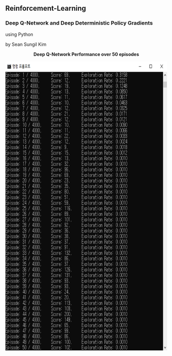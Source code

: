 ## Reinforcement-Learning
### Deep Q-Network and Deep Deterministic Policy Gradients
using Python

by Sean Sungil Kim


<p align="center">
  <b>Deep Q-Network Performance over 50 episodes</b><br>
</p>

<p align="center">
  <img width="750" height="900" src="https://github.com/kimx3314/Reinforcement-Learning/blob/master/output.png">
</p>

